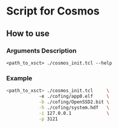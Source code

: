 # Script for Cosmos

## How to use
### Arguments Description
`<path_to_xsct> ./cosmos_init.tcl --help`

### Example
```bash
<path_to_xsct> ./cosmos_init.tcl     \
            -e ./cofing/app0.elf     \
            -b ./cofing/OpenSSD2.bit \
            -h ./cofing/system.hdf   \
            -i 127.0.0.1             \
            -p 3121
```
